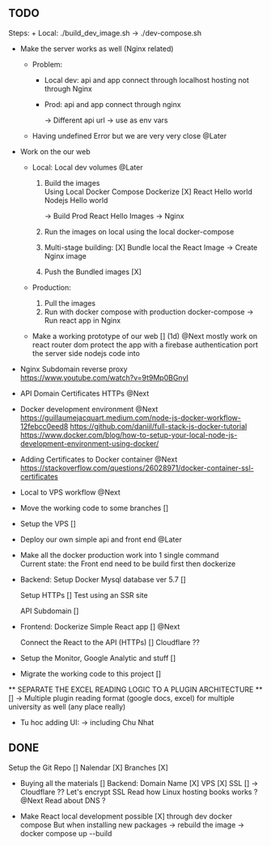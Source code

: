 ## TODO
Steps: 
    + Local: 
        ./build_dev_image.sh -> ./dev-compose.sh   


+ Make the server works as well (Nginx related) 
    + Problem: 
        + Local dev: 
            api and app connect through localhost hosting
            not through Nginx 

        + Prod: 
            api and app connect through nginx 

            -> Different api url -> use as env vars

    + Having undefined Error but we are very very close @Later 


+ Work on the our web
    + Local: 
        Local dev volumes @Later

        1. Build the images  
            Using Local Docker Compose
            Dockerize [X] 
                React Hello world  
                Nodejs Hello world  

            -> Build Prod React Hello Images -> Nginx

        2. Run the images on local using the local docker-compose

        3. Multi-stage building: [X]
            Bundle local the React Image
                -> Create Nginx image 

        4. Push the Bundled images [X]
            
    + Production: 
        1. Pull the images
        2. Run with docker compose with production docker-compose
            -> Run react app in Nginx 


    + Make a working prototype of our web [] (1d) @Next
        mostly work on react router dom 
            protect the app with a firebase authentication
        port the server side nodejs code into 



+ Nginx Subdomain reverse proxy  
    https://www.youtube.com/watch?v=9t9Mp0BGnyI

+ API Domain Certificates HTTPs @Next

+ Docker development environment @Next
    https://guillaumejacquart.medium.com/node-js-docker-workflow-12febcc0eed8
    https://github.com/daniil/full-stack-js-docker-tutorial
    https://www.docker.com/blog/how-to-setup-your-local-node-js-development-environment-using-docker/

+ Adding Certificates to Docker container @Next
    https://stackoverflow.com/questions/26028971/docker-container-ssl-certificates

+ Local to VPS workflow @Next 
   

+ Move the working code to some branches []

+ Setup the VPS []

+ Deploy our own simple api and front end @Later

+ Make all the docker production work into 1 single command  
    Current state: 
        the Front end need to be build first then dockerize


+ Backend:
    Setup Docker Mysql database ver 5.7 [] 

    Setup HTTPs [] 
        Test using an SSR site   


    API Subdomain []

+ Frontend: 
    Dockerize Simple React app [] @Next

    Connect the React to the API (HTTPs) []
    Cloudflare ?? 

+ Setup the Monitor, Google Analytic and stuff []

+ Migrate the working code to this project []


** SEPARATE THE EXCEL READING LOGIC TO A PLUGIN ARCHITECTURE **[]
    -> Multiple plugin reading format (google docs, excel) 
    for multiple university as well (any place really)

+ Tu hoc adding UI: 
    -> including Chu Nhat 

## DONE
Setup the Git Repo [] 
    Nalendar [X]
    Branches  [X]

+ Buying all the materials [] 
    Backend: 
        Domain Name [X]
        VPS [X]
        SSL [] 
        -> Cloudflare ?? Let's encrypt SSL
        Read how Linux hosting books works ? @Next
        Read about DNS ? 

+ Make React local development possible [X]
    through dev docker compose 
    But when installing new packages -> rebuild the image
        -> docker compose up --build

